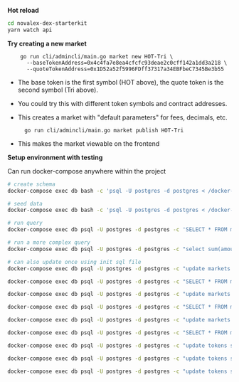 **Hot reload**

```bash
cd novalex-dex-starterkit
yarn watch api
```

**Try creating a new market**

        go run cli/admincli/main.go market new HOT-Tri \
          --baseTokenAddress=0x4c4fa7e8ea4cfcfc93deae2c0cff142a1dd3a218 \
          --quoteTokenAddress=0x1D52a52f5996FDff37317a34EBFbeC7345Be3b55

- The base token is the first symbol (HOT above), the quote token is the second symbol (Tri above).
- You could try this with different token symbols and contract addresses.
- This creates a market with "default parameters" for fees, decimals, etc.

        go run cli/admincli/main.go market publish HOT-Tri

- This makes the market viewable on the frontend

**Setup environment with testing**

Can run docker-compose anywhere within the project

```bash
# create schema
docker-compose exec db bash -c 'psql -U postgres -d postgres < /docker-entrypoint-initdb.d/0001-init.up.sql'

# seed data
docker-compose exec db bash -c 'psql -U postgres -d postgres < /docker-entrypoint-initdb.d/0002-seed.sql'

# run query
docker-compose exec db psql -U postgres -d postgres -c 'SELECT * FROM markets'

# run a more complex query
docker-compose exec db psql -U postgres -d postgres -c "select sum(amount) as locked_balance from orders where status='pending' and trader_address='0xe36ea790bc9d7ab70c55260c66d52b1eca985f84' and market_id like 'DAI-%' and side = 'sell'"

# can also update once using init sql file
docker-compose exec db psql -U postgres -d postgres -c "update markets set base_token_address='0x6F7ccbaCf134d826500ebCC574278cfC8aC5998d', quote_token_address='0x48690560139fCc885AD2B291f196c1908bc54281' where id='HOT-WETH'"

docker-compose exec db psql -U postgres -d postgres -c "SELECT * FROM markets where id='HOT-WETH'"

docker-compose exec db psql -U postgres -d postgres -c "update markets set base_token_address='0x6F7ccbaCf134d826500ebCC574278cfC8aC5998d', quote_token_address='0x31D7A88aF82D915eA4E74bbe1D95099546f596Cc' where id='HOT-DAI'"

docker-compose exec db psql -U postgres -d postgres -c "SELECT * FROM markets where id='HOT-DAI'"

docker-compose exec db psql -U postgres -d postgres -c "update markets set base_token_address='0x48690560139fCc885AD2B291f196c1908bc54281', quote_token_address='0x31D7A88aF82D915eA4E74bbe1D95099546f596Cc' where id='WETH-DAI'"

docker-compose exec db psql -U postgres -d postgres -c "SELECT * FROM markets where id='WETH-DAI'"

docker-compose exec db psql -U postgres -d postgres -c "update tokens set address='0x6F7ccbaCf134d826500ebCC574278cfC8aC5998d' where symbol='HOT'"

docker-compose exec db psql -U postgres -d postgres -c "update tokens set address='0x31D7A88aF82D915eA4E74bbe1D95099546f596Cc' where symbol='DAI'"

docker-compose exec db psql -U postgres -d postgres -c "update tokens set address='0x48690560139fCc885AD2B291f196c1908bc54281' where symbol='WETH'"
```
